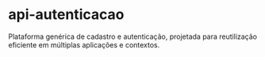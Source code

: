 # api-autenticacao
Plataforma genérica de cadastro e autenticação, projetada para reutilização eficiente em múltiplas aplicações e contextos.

